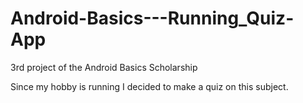 # Android-Basics---Running_Quiz-App
3rd project of the Android Basics Scholarship

Since my hobby is running I decided to make a quiz on this subject. 
